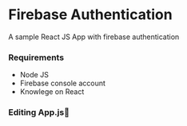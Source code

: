 # Firebase Authentication
A sample React JS App with firebase authentication
<h3>Requirements</h3>
<ul>
  <li>Node JS</li>
  <li>Firebase console account</li>
  <li>Knowlege on React</li>
</ul>
<h3>Editing App.js🚀</h3>
